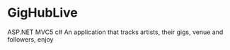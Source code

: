 # GigHubLive
ASP.NET MVC5 c#
An application that tracks artists, their gigs, venue and followers, enjoy
